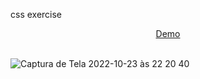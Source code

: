 css exercise

<div align="center">
  <a href="https://superheroes-adrianalatorre.netlify.app/">Demo</a>
  </div>
  <br/>
  
  ![Captura de Tela 2022-10-23 às 22 20 40](https://user-images.githubusercontent.com/101880897/197429972-01c47cc7-bdbf-437f-b6cf-30da52402baf.png)
